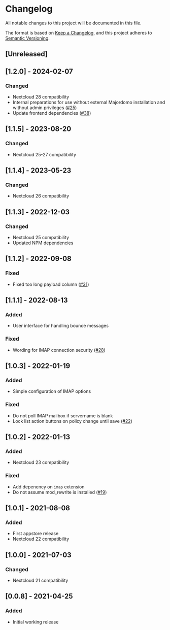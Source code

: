 # Changelog
All notable changes to this project will be documented in this file.

The format is based on [Keep a Changelog](https://keepachangelog.com/en/1.0.0/),
and this project adheres to [Semantic Versioning](https://semver.org/spec/v2.0.0.html).

## [Unreleased]

## [1.2.0] - 2024-02-07
### Changed
- Nextcloud 28 compatibility
- Internal preparations for use without external Majordomo installation and without admin privileges ([#25](https://github.com/mziech/nextcloud-majordomo/issues/25))
- Update frontend dependencies ([#38](https://github.com/mziech/nextcloud-majordomo/issues/38))

## [1.1.5] - 2023-08-20
### Changed
- Nextcloud 25-27 compatibility

## [1.1.4] - 2023-05-23
### Changed
- Nextcloud 26 compatibility

## [1.1.3] - 2022-12-03
### Changed
- Nextcloud 25 compatibility
- Updated NPM dependencies

## [1.1.2] - 2022-09-08
### Fixed
- Fixed too long payload column ([#31](https://github.com/mziech/nextcloud-majordomo/issues/31))

## [1.1.1] - 2022-08-13
### Added
- User interface for handling bounce messages

### Fixed
- Wording for IMAP connection security ([#28](https://github.com/mziech/nextcloud-majordomo/issues/28))

## [1.0.3] - 2022-01-19
### Added
- Simple configuration of IMAP options

### Fixed
- Do not poll IMAP mailbox if servername is blank
- Lock list action buttons on policy change until save ([#22](https://github.com/mziech/nextcloud-majordomo/issues/22))

## [1.0.2] - 2022-01-13
### Added
- Nextcloud 23 compatibility

### Fixed
- Add depenency on `imap` extension
- Do not assume mod_rewrite is installed ([#19](https://github.com/mziech/nextcloud-majordomo/issues/19))

## [1.0.1] - 2021-08-08
### Added
- First appstore release
- Nextcloud 22 compatibility

## [1.0.0] - 2021-07-03
### Changed
- Nextcloud 21 compatibility

## [0.0.8] - 2021-04-25
### Added
- Initial working release
